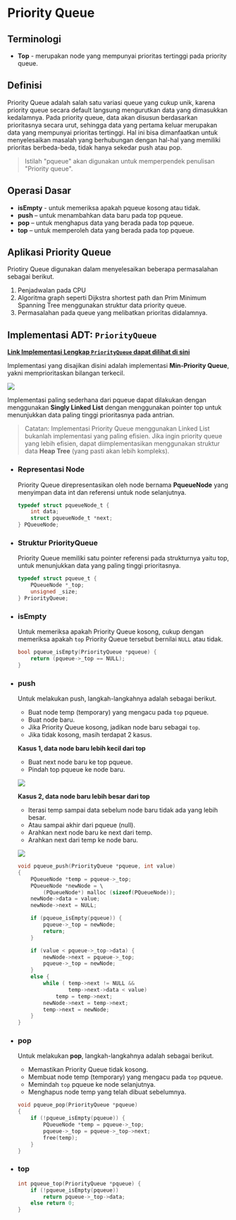 # Priority Queue

## Terminologi

- **Top** - merupakan node yang mempunyai prioritas tertinggi pada priority queue.

## Definisi

Priority Queue adalah salah satu variasi queue yang cukup unik, karena priority queue secara default langsung mengurutkan data yang dimasukkan kedalamnya. Pada priority queue, data akan disusun berdasarkan prioritasnya secara urut, sehingga data yang pertama keluar merupakan data yang mempunyai prioritas tertinggi. Hal ini bisa dimanfaatkan untuk menyelesaikan masalah yang berhubungan dengan hal-hal yang memiliki prioritas berbeda-beda, tidak hanya sekedar push atau pop.

> Istilah "pqueue" akan digunakan untuk memperpendek penulisan "Priority queue".

## Operasi Dasar

- **isEmpty** - untuk memeriksa apakah pqueue kosong atau tidak.
- **push** – untuk menambahkan data baru pada top pqueue.
- **pop** – untuk menghapus data yang berada pada top pqueue.
- **top** – untuk memperoleh data yang berada pada top pqueue.

## Aplikasi Priority Queue

Priotiry Queue digunakan dalam menyelesaikan beberapa permasalahan sebagai berikut.

1. Penjadwalan pada CPU
2. Algoritma graph seperti Dijkstra shortest path dan Prim Minimum Spanning Tree menggunakan struktur data priority queue.
3. Permasalahan pada queue yang melibatkan prioritas didalamnya.


## Implementasi ADT: `PriorityQueue`

[**Link Implementasi Lengkap `PriorityQueue` dapat dilihat di sini**](https://github.com/AlproITS/StrukturData/)

Implementasi yang disajikan disini adalah implementasi **Min-Priority Queue**, yakni memprioritaskan bilangan terkecil.

![](img/m1-4.png)

Implementasi paling sederhana dari pqueue dapat dilakukan dengan menggunakan **Singly Linked List** dengan menggunakan pointer top untuk menunjukkan data paling tinggi prioritasnya pada antrian.

> Catatan: Implementasi Priority Queue menggunakan Linked List bukanlah implementasi yang paling efisien. Jika ingin priority queue yang lebih efisien, dapat diimplementasikan menggunakan struktur data **Heap Tree** (yang pasti akan lebih kompleks).

- ### Representasi Node

    Priority Queue direpresentasikan oleh node bernama **PqueueNode** yang menyimpan data int dan referensi untuk node selanjutnya.

    ```c
    typedef struct pqueueNode_t {
        int data;
        struct pqueueNode_t *next;
    } PQueueNode;
    ```

- ### Struktur PriorityQueue

    Priority Queue memiliki satu pointer referensi pada strukturnya yaitu top, untuk menunjukkan data yang paling tinggi prioritasnya.

    ```c
    typedef struct pqueue_t {
        PQueueNode *_top;
        unsigned _size;
    } PriorityQueue;
    ```

- ### isEmpty

    Untuk memeriksa apakah Priority Queue kosong, cukup dengan memeriksa apakah `top` Priority Queue tersebut bernilai `NULL` atau tidak.

    ```c
    bool pqueue_isEmpty(PriorityQueue *pqueue) {
        return (pqueue->_top == NULL);
    }
    ```

- ### push

    Untuk melakukan push, langkah-langkahnya adalah sebagai berikut.
    + Buat node temp (temporary) yang mengacu pada `top` pqueue.
    + Buat node baru.
    + Jika Priority Queue kosong, jadikan node baru sebagai `top`.
    + Jika tidak kosong, masih terdapat 2 kasus.

    **Kasus 1, data node baru lebih kecil dari top**
    + Buat next node baru ke top pqueue.
    + Pindah top pqueue ke node baru.

    ![](img/m1-5.png)

    **Kasus 2, data node baru lebih besar dari top**
    + Iterasi temp sampai data sebelum node baru tidak ada yang lebih besar.
    + Atau sampai akhir dari pqueue (null).
    + Arahkan next node baru ke next dari temp.
    + Arahkan next dari temp ke node baru.

    ![](img/m1-6.png)

    ```c
    void pqueue_push(PriorityQueue *pqueue, int value)
    {
        PQueueNode *temp = pqueue->_top;
        PQueueNode *newNode = \
            (PQueueNode*) malloc (sizeof(PQueueNode));
        newNode->data = value;
        newNode->next = NULL;

        if (pqueue_isEmpty(pqueue)) {
            pqueue->_top = newNode;
            return;
        }

        if (value < pqueue->_top->data) {
            newNode->next = pqueue->_top;
            pqueue->_top = newNode;
        }
        else {
            while ( temp->next != NULL && 
                    temp->next->data < value)
                temp = temp->next;
            newNode->next = temp->next;
            temp->next = newNode;
        }
    }
    ```

- ### pop

    Untuk melakukan **pop**, langkah-langkahnya adalah sebagai berikut.
    + Memastikan Priority Queue tidak kosong.
    + Membuat node temp (temporary) yang mengacu pada `top` pqueue.
    + Memindah `top` pqueue ke node selanjutnya.
    + Menghapus node temp yang telah dibuat sebelumnya.

    ```c
    void pqueue_pop(PriorityQueue *pqueue)
    {
        if (!pqueue_isEmpty(pqueue)) {
            PQueueNode *temp = pqueue->_top;
            pqueue->_top = pqueue->_top->next;
            free(temp);
        }
    }
    ```
- ### top

    ```c
    int pqueue_top(PriorityQueue *pqueue) {
        if (!pqueue_isEmpty(pqueue))
            return pqueue->_top->data;
        else return 0;
    }
    ```
